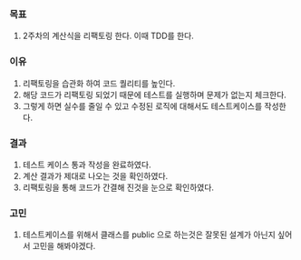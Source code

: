 ### 목표

1. 2주차의 계산식을 리팩토링 한다. 이때 TDD를 한다.

### 이유

1. 리팩토링을 습관화 하여 코드 퀄리티를 높인다.
2. 해당 코드가 리팩토링 되었기 때문에 테스트를 실행하며 문제가 없는지 체크한다.
3. 그렇게 하면 실수를 줄일 수 있고 수정된 로직에 대해서도 테스트케이스를 작성한다.

### 결과

1. 테스트 케이스 통과 작성을 완료하였다.  
2. 계산 결과가 제대로 나오는 것을 확인하였다.
3. 리팩토링을 통해 코드가 간결해 진것을 눈으로 확인하였다.

### 고민

1. 테스트케이스를 위해서 클래스를 public 으로 하는것은 잘못된 설계가 아닌지 싶어서 고민을 해봐야겠다.
